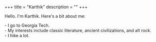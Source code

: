 +++
title = "Karthik"
description = ""
+++

Hello. I'm Karthik. Here's a bit about me:

\- I go to Georgia Tech. <br> \- My interests include classic literature, ancient civilizations, and alt rock. <br> \- I hike a lot.
